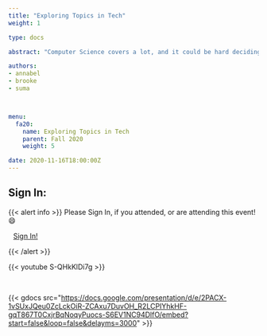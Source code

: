 ```yaml
---
title: "Exploring Topics in Tech"
weight: 1

type: docs

abstract: "Computer Science covers a lot, and it could be hard deciding what exactly you would like to do in the field, so this meeting is to help you have some guidance. We'll be covering the CS electives offered here and how many of these often represent the specialties you could be involved in when you develop your career."

authors:
- annabel
- brooke
- suma



menu:
  fa20:
    name: Exploring Topics in Tech
    parent: Fall 2020
    weight: 5

date: 2020-11-16T18:00:00Z
---
```

## Sign In:

{{< alert info >}}
Please Sign In, if you attended, or are attending this event! :smile:

<a class="btn btn-light btn-lg" href="https://ucfacmw.org/sign-in" role="button">
<i class="fas fa-file-alt" style="padding-right: 10px;"></i>  Sign In!</a>

{{< /alert >}}
<br>

{{< youtube S-QHkKlDi7g >}}

<br>

{{< gdocs src="https://docs.google.com/presentation/d/e/2PACX-1vSUxJQeu0ZcLckOiR-ZCAxu7DuvOH_R2LCPIYhkHF-gqT867T0CxjrBqNoqyPuocs-S6EV1NC94DlfO/embed?start=false&loop=false&delayms=3000" >}}